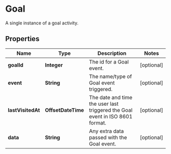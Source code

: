 

# Goal

A single instance of a goal activity.

## Properties

| Name | Type | Description | Notes |
|------------ | ------------- | ------------- | -------------|
|**goalId** | **Integer** | The id for a Goal event. |  [optional] |
|**event** | **String** | The name/type of Goal event triggered. |  [optional] |
|**lastVisitedAt** | **OffsetDateTime** | The date and time the user last triggered the Goal event in ISO 8601 format. |  [optional] |
|**data** | **String** | Any extra data passed with the Goal event. |  [optional] |



